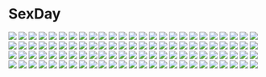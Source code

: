 # SexDay
![](https://konachan.com/image/ed8ed9938b6e2d1308e36ae40a100092/Konachan.com%20-%20134833%20animal_ears%20bikini%20breasts%20bunny_ears%20bunnygirl%20idolmaster%20long_hair%20pink_eyes%20shijou_takane%20stockings%20swimsuit%20yn_red.jpg)
![](https://konachan.com/image/0c07dae9360ec7421ec94cb510bf5dea/Konachan.com%20-%2013018%20bikini%20nishimata_aoi%20swimsuit.jpg)
![](https://konachan.com/jpeg/141753b9b06849dbfbf2857e4c50fd3d/Konachan.com%20-%20267559%20ass%20barefoot%20bikini%20blonde_hair%20blush%20bubbles%20clouds%20kiniro_mosaic%20kujou_karen%20long_hair%20minato_%28ojitan_gozaru%29%20ponytail%20sideboob%20sky%20swimsuit%20water.jpg)
![](https://konachan.com/image/d460c03257754838df4611a2ff9ff81f/Konachan.com%20-%20176516%20aqua_eyes%20aqua_hair%20black%20boots%20hatsune_miku%20k_%28katokenrock%29%20kneehighs%20long_hair%20motorcycle%20music%20open_shirt%20polychromatic%20skull%20twintails%20vocaloid.jpg)
![](https://konachan.com/jpeg/4a3dd845d1f299e13c0fbf73d2b5a3ea/Konachan.com%20-%20291276%202girls%20aqua_hair%20bed%20blue_eyes%20blush%20bra%20breasts%20cleavage%20gloves%20headdress%20navel%20original%20panties%20petals%20pink_eyes%20pink_hair%20ribbons%20underwear.jpg)
![](https://konachan.com/jpeg/b23e4e3a976ccb7649d858a438f4da7b/Konachan.com%20-%2030911%20anus%20censored%20game_cg%20lyrical_lyric%20marmalade%20pussy%20spread_pussy%20thighhighs.jpg)
![](https://konachan.com/image/0a29f33b14c19f4357ce363d17b7b8f6/Konachan.com%20-%20138559%20black_hair%20breasts%20butterfly%20cleavage%20dress%20flowers%20long_hair%20original%20red_eyes%20skull%20syozui.jpg)
![](https://konachan.com/image/af6b018570db1e7a6ca40037ffa7a666/Konachan.com%20-%2096392%20blue_eyes%20hatsune_miku%20okaka%20scarf%20twintails%20vocaloid%20white%20white_hair%20yuki_miku.jpg)
![](https://konachan.com/image/712c174f0d8cc2ad4922a0c36d9128ad/Konachan.com%20-%20150017%20aqua_eyes%20aqua_hair%20barefoot%20hatsune_miku%20long_hair%20loundraw%20navel%20vocaloid.jpg)
![](https://konachan.com/jpeg/da4e6323160dd246b2f05a69e1c7c4fa/Konachan.com%20-%20136287%20clouds%20nazo_no_kanojo_x%20nopan%20school_uniform%20siraha%20skirt%20skirt_lift%20sky%20third-party_edit%20upskirt%20urabe_mikoto.jpg)
![](https://konachan.com/jpeg/de5d9ccbfb1e98321bf8638ab263756a/Konachan.com%20-%20146796%20anus%20blue_eyes%20blush%20breasts%20game_cg%20long_hair%20navel%20nikaidoh_reika%20nipples%20nopan%20pussy%20red_hair%20spread_legs%20spread_pussy%20syangrila%20uncensored.jpg)
![](https://konachan.com/jpeg/85d7d4e9b72e6d4d60788a0354e9858e/Konachan.com%20-%20220262%20asakura_yume%20da_capo%20transparent%20tsukishima_koko.jpg)
![](https://konachan.com/image/ba6e2e72526115a8f01738b2cad042e1/Konachan.com%20-%20248671%20barefoot%20dark%20fate_%28series%29%20flowers%20headdress%20horns%20navel%20nipples%20nude%20paintrfiend%20purple_eyes%20purple_hair%20pussy%20short_hair%20umbrella%20water.jpg)
![](https://konachan.com/jpeg/d1a9fcd1a04839a82bfe7c8c9a82c53e/Konachan.com%20-%20151102%20black_hair%20bondage%20botan_%28artist%29%20breast_grab%20breasts%20game_cg%20long_hair%20nipples%20nurse%20omae_no_onna_o_netotteyaru%20pantyhose%20takeda_ayaka.jpg)
![](https://konachan.com/image/b689a3471a93038f2c4d374ada4cbdf4/Konachan.com%20-%20185703%20blonde_hair%20blue_eyes%20blush%20culture_japan%20iizuki_tasuku%20kizuna_yumeno%20long_hair%20topless.jpg)
![](https://konachan.com/image/6ca98ffaf22faf7fb7c27963cf036606/Konachan.com%20-%2054397%20barefoot%20beach%20bikini%20blue_hair%20hat%20nagae_iku%20red_eyes%20ribbons%20swimsuit%20touhou%20water.jpg)
![](https://konachan.com/image/044325dd9895920842a59f0520a2b4d2/Konachan.com%20-%20185837%20aria%20boat%20building%20mizunashi_akari%20stars%20sunset%20tree%20yuuko-san.jpg)
![](https://konachan.com/image/4d4ea42b39edc04e4edc4d9f08336576/Konachan.com%20-%20110723%20animal%20bird%20blue_eyes%20brown_hair%20butterfly%20original%20sky%20vient.jpg)
![](https://konachan.com/jpeg/eda98106e8252fae0975f22009f2a523/Konachan.com%20-%20183672%20ass%20blue_eyes%20blush%20elbow_gloves%20flowers%20garter_belt%20gloves%20headdress%20panties%20petals%20short_hair%20thighhighs%20underwear%20wedding_attire%20white_hair.jpg)
![](https://konachan.com/jpeg/e63c066e7f8e75fdd0920e8375ddc7b4/Konachan.com%20-%2029117%20blonde_hair%20blush%20bra%20breasts%20cleavage%20panties%20sawachika_eri%20school_rumble%20underwear.jpg)
![](https://konachan.com/jpeg/adb19ad3d8f6db25c58386b88da8b717/Konachan.com%20-%20177171%20brown_hair%20hat%20kneehighs%20komomo_%28ptkrx%29%20red_eyes%20scarf%20shameimaru_aya%20short_hair%20skirt%20touhou%20wings.jpg)
![](https://konachan.com/jpeg/bf553ee7eda475c152d8fc48face35a9/Konachan.com%20-%20102530%20aisaka_tsugumi%20blonde_hair%20blue_eyes%20dress%20fusataka_shikibu%20game_cg%20panties%20renai_saimin%20thighhighs%20twintails%20underwear.jpg)
![](https://konachan.com/image/d3a0596baad21e3ca33667004cb81daf/Konachan.com%20-%20128328%20brown_hair%20coffee-kizoku%20drink%20green_eyes%20idolmaster%20idolmaster_cinderella_girls%20long_hair%20necklace%20school_uniform%20shibuya_rin%20skirt%20tie%20white.jpg)
![](https://konachan.com/jpeg/63ca5be461f189871d8d44c1d817d572/Konachan.com%20-%20161022%20black_hair%20couch%20game_cg%20long_hair%20mizuno_rin%20necklace%20purple_eyes%20reminiscence%20thighhighs%20tigre_soft%20tomose_shunsaku.jpg)
![](https://konachan.com/image/0dd652f20ef22c81a7df2856701e9eab/Konachan.com%20-%20179993%20bikini_top%20black_hair%20black_rock_shooter%20boots%20chain%20gloves%20kuroi_mato%20realistic%20shorts%20tagme%20twintails%20unodu%20weapon.jpg)
![](https://konachan.com/image/e725fb476a436cd93acfe5927f339cc9/Konachan.com%20-%20127527%202girls%20animal_ears%20blonde_hair%20foxgirl%20hat%20ikuta_takanon%20tail%20touhou%20yakumo_ran%20yakumo_yukari%20yellow_eyes.jpg)
![](https://konachan.com/image/00a76e05ed6b237151d0fc8434dc6ae4/Konachan.com%20-%2017841%20mitarashi_anko%20naruto.jpg)
![](https://konachan.com/jpeg/02f9668c4f5785cc5346e9d3b510012d/Konachan.com%20-%20282177%20anthropomorphism%20azur_lane%20bow%20dress%20flowers%20green_eyes%20headdress%20pantyhose%20purple_hair%20ribbons%20shimo_%28shimo332215%29%20short_hair%20weapon%20wedding_attire.jpg)
![](https://konachan.com/image/73b067ef20aa36e34389fd8fcf630376/Konachan.com%20-%20163254%20flowers%20megurine_luka%20torigoe_takumi%20vocaloid.jpg)
![](https://konachan.com/jpeg/e30fb1296508e0d34029240a17f376d3/Konachan.com%20-%20284986%20agnamore%20animal%20aqua_hair%20beach%20clouds%20dog%20dress%20hat%20long_hair%20original%20red_eyes%20sky%20summer_dress%20sunglasses%20swim_ring%20twintails%20waifu2x%20water.jpg)
![](https://konachan.com/image/7bac9e57706687dbc8305e4cf04a0248/Konachan.com%20-%20131308%20blush%20breasts%20nagasaka_mayuki%20nipples%20school_uniform%20strawberry_feels%20yoshiwo.jpg)
![](https://konachan.com/image/f97a45eb858e7fa43a521de2faaddaad/Konachan.com%20-%2027331%20aa_megami-sama%20beach%20belldandy%20blue_eyes%20brown_hair%20joy_division%20long_hair%20swimsuit.jpg)
![](https://konachan.com/image/fec3b71435cb3f02b4dee393ba60ac69/Konachan.com%20-%2093667%202girls%20bed%20blush%20bow%20breasts%20brown_hair%20fingering%20hakurei_reimu%20miko%20nipples%20open_shirt%20panties%20sarashi%20short_hair%20sinchi%20touhou%20underwear%20wink%20yuri.jpg)
![](https://konachan.com/image/fd4a704e10be0999e7bdf9ac06541cf0/Konachan.com%20-%20162963%20ass%20beach%20bicolored_eyes%20bikini%20blue_hair%20breasts%20cleavage%20kuroi_mizore%20swimsuit%20tatara_kogasa%20touhou.jpg)
![](https://konachan.com/image/46a34c96f8f3e2bcb50943e348e9d1e9/Konachan.com%20-%20284125%20blue_eyes%20blush%20bow%20breasts%20emoi_do%20long_hair%20male%20original%20purple_hair%20school_uniform%20shirt%20skirt%20tie.jpg)
![](https://konachan.com/jpeg/02f261aa455e27c432cc5aa1b3f1ca85/Konachan.com%20-%20300404%20black_hair%20brown_hair%20izumi_rina%20kazuharu_kina%20kneehighs%20long_hair%20school_uniform%20skirt%20socks%20wristwear.jpg)
![](https://konachan.com/jpeg/d285d9713f72ddcb5f12cfddf87f90ce/Konachan.com%20-%20192752%20animal%20bird%20black_hair%20bodysuit%20clouds%20elbow_gloves%20game_cg%20gloves%20long_hair%20purple_eyes%20ribbons%20see_through%20skintight%20sky%20sprite%20suzumori%20water.jpg)
![](https://konachan.com/image/1d96ac562023cdc82205fcbc4abe2318/Konachan.com%20-%20283140%20flowers%20original%20ryuuri_susuki.jpg)
![](https://konachan.com/image/b984590db036b4a3e7d8c98d1f893232/Konachan.com%20-%20153853%20angel_beats%21%20fumichi%20hug%20nakamura_yuri%20noda%20tears.jpg)
![](https://konachan.com/image/10c7734cf89c58952488b49d30783276/Konachan.com%20-%2090957%20blonde_hair%20blue_eyes%20blush%20game_cg%20japanese_clothes%20katana%20kurenai_no_tsuki%20long_hair%20miko%20riv%20saginomiya_hiori%20sword%20weapon.jpg)
![](https://konachan.com/image/8d7bf2ca89e7f26e31efdfbf232da1e1/Konachan.com%20-%20306579%20ark_order%20breasts%20calder%20cleavage%20dress%20elbow_gloves%20gloves%20headdress%20long_hair%20moon%20purple_eyes%20purple_hair%20stars%20thighhighs%20white.jpg)
![](https://konachan.com/image/08057ffbd97dadf0cf177d5c8b1cc308/Konachan.com%20-%2046604%20sakai_yuuji%20shakugan_no_shana%20shana%20sword%20weapon.jpg)
![](https://konachan.com/jpeg/2ef8c09738f7d95fbeaff45f2ff8693f/Konachan.com%20-%20109869%20blonde_hair%20breasts%20caitlin_winehouse%20censored%20game_cg%20group%20izumi_mahiru%20nipples%20penis%20pussy%20pussy_juice%20sex%20vermilion_-bind_of_blood-%20wet.jpg)
![](https://konachan.com/image/523250cd8527ad6110d2b41041e4e5d6/Konachan.com%20-%2015185%20final_fantasy%20final_fantasy_vii%20final_fantasy_vii_advent_children%20reno%20rude.jpg)
![](https://konachan.com/jpeg/1a94918657f3d7107d827124fca4c190/Konachan.com%20-%20280363%20ass%20blush%20bondage%20bow%20brown_eyes%20brown_hair%20eto%20original%20panties%20school_uniform%20skirt_lift%20underwear.jpg)
![](https://konachan.com/image/7939864331625aec4fd0f841861d3899/Konachan.com%20-%20224240%20gloves%20gun%20kino%20kino_no_tabi%20oda_takayuki%20short_hair%20uniform%20weapon.jpg)
![](https://konachan.com/image/5bdce98032acdf1d59c8ced7d164d980/Konachan.com%20-%20201207%20black_hair%20katana%20kneehighs%20long_hair%20mask%20ni02_%28asahi_nini%29%20original%20school_uniform%20skirt%20sword%20weapon.jpg)
![](https://konachan.com/jpeg/dafaafa993be4e1ff7352a112342872f/Konachan.com%20-%2021135%20blonde_hair%20blue_eyes%20cutey_honey.jpg)
![](https://konachan.com/image/714eeee24a9d682bfb95d646b65e76df/Konachan.com%20-%20133667%20bed%20blush%20breasts%20censored%20cleavage%20computer%20hino_rei%20sailor_mars%20sailor_moon.jpg)
![](https://konachan.com/image/67efb1d322f3d5a2951922335d3fcaac/Konachan.com%20-%20129792%20blood%20mirai_nikki%20purple_eyes%20purple_hair%20uryuu_minene.jpg)
![](https://konachan.com/jpeg/9b528816c2b73a78627f22a5f886f6bf/Konachan.com%20-%20270506%20breasts%20brown_hair%20foo_midori%20navel%20nipples%20original%20short_hair%20waifu2x%20watermark%20wings.jpg)
![](https://konachan.com/jpeg/f47da8943f746b5c72f7dd085b45af9b/Konachan.com%20-%20234611%20animal_ears%20bell%20blush%20boots%20bow%20catgirl%20dress%20green_eyes%20hat%20long_hair%20necomi%20original%20pink_hair%20ribbons%20school_uniform%20tail%20twintails%20white.jpg)
![](https://konachan.com/image/53d5d2b0f8f7a612b598df76ad3b5130/Konachan.com%20-%20300669%20anthropomorphism%20azur_lane%20bondage%20breasts%20cameltoe%20nc731%20nipples%20nude%20ribbons%20spread_legs%20unicorn_%28azur_lane%29%20valentine.jpg)
![](https://konachan.com/image/cba8e6c822a366f70f8a849f672ba72c/Konachan.com%20-%20249817%20clouds%20dress%20instrument%20long_hair%20orange_hair%20scenic%20signed%20sky%20violin%20water%20wayne_chan.jpg)
![](https://konachan.com/jpeg/29efecd31131e2a1931c810cfffc3fcd/Konachan.com%20-%20191753%20animal%20gloves%20headband%20kazenokaze%20konno_yuuki%20pina%20purple_hair%20red_eyes%20skirt%20sky%20sword%20sword_art_online%20weapon%20wings.jpg)
![](https://konachan.com/image/a31916c958f79aaf09da96375b642b24/Konachan.com%20-%2079511%20black_hair%20close%20clouds%20k-on%21%20long_hair%20nakano_azusa%20red_eyes%20school_uniform%20sky%20twintails%20vector.jpg)
![](https://konachan.com/image/ab84324d6fc299940bcd46fa9b46a4c6/Konachan.com%20-%20301065%20clouds%20mirror%20monorisu%20nobody%20original%20scenic%20sky%20summer%20sunset.jpg)
![](https://konachan.com/jpeg/4d469b2bf3980e2474cdb1ef63f4c745/Konachan.com%20-%20195811%20blush%20breast_grab%20brown_hair%20cum%20idolmaster%20kappipe_%28brd0520%29%20kneehighs%20penis%20pubic_hair%20pussy%20sex%20shimamura_uzuki%20signed%20spread_legs%20tears%20uncensored.jpg)
![](https://konachan.com/image/3106202e22cac85a8cf364ab33cccdad/Konachan.com%20-%20260955%20brown_hair%20card_captor_sakura%20crown%20dress%20gloves%20green_eyes%20kinomoto_sakura%20petals%20short_hair%20signed%20tagme_%28artist%29%20wand%20wings.jpg)
![](https://konachan.com/image/51232f8747252e76585cc9bfdb3b208a/Konachan.com%20-%2080623%20brown_eyes%20dress%20k-on%21%20landscape%20nakano_azusa%20sayaemon%20scenic%20twintails.jpg)
![](https://konachan.com/jpeg/38f778aafc6a91f9c8634446865fb6ba/Konachan.com%20-%2050241%20blue_eyes%20hat%20little_busters%21%20noumi_kudryavka%20skirt%20white_hair.jpg)
![](https://konachan.com/image/8bb9fe71b5893bfb25fa03a1cbfbdebf/Konachan.com%20-%2061247%20blue_eyes%20headphones%20long_hair%20megurine_luka%20thighhighs%20vocaloid.jpg)
![](https://konachan.com/jpeg/58883aacd6fbc8af207bbe9e535ee9ba/Konachan.com%20-%20250540%20barefoot%20brown_eyes%20brown_hair%20clouds%20original%20popsicle%20scan%20scenic%20school_uniform%20shade%20short_hair%20sky%20tree%20ugume%20water%20watermark.jpg)
![](https://konachan.com/jpeg/b7d12f6636033e97dbe6daa6d66b058d/Konachan.com%20-%2069843%20bandage%20blood%20blush%20breasts%20censored%20game_cg%20hanasaki_uri%20long_hair%20moon%20night%20nipples%20nude%20purple_hair%20sex%20skyfish%20stars.jpg)
![](https://konachan.com/image/c458a856326f0cb5200e513518d6b803/Konachan.com%20-%20129665%20ass%20fang%20fukunaga_kazuhiro%20hat%20panties%20red_eyes%20remilia_scarlet%20touhou%20underboob%20underwear%20vampire%20wings.jpg)
![](https://konachan.com/image/24e67088fabdad0028316124c8dac954/Konachan.com%20-%2017089%20air_gear.jpg)
![](https://konachan.com/image/40e5a5c30d84212515230a06fb4523d4/Konachan.com%20-%20130737%20fan%20hatsune_miku%20japanese_clothes%20kimono%20kyoukai%20vocaloid.jpg)
![](https://konachan.com/image/6814150ae1a198524daa29ba42755e45/Konachan.com%20-%2086438%20black_hair%20blonde_hair%20blue_eyes%20hinomaru_%28kotoba%29%20katana%20kotoba_noriaki%20long_hair%20ponytail%20red_eyes%20scar%20sword%20weapon.jpg)
![](https://konachan.com/image/ed9de8bc1da06c279df5ed1ae47c6a88/Konachan.com%20-%2040361%20aquaplus%20blue%20ilfa%20leaf%20mitsumi_misato%20thighhighs%20to_heart%20to_heart_2.jpg)
![](https://konachan.com/image/39ab124f81c75ba467e33fec9fc4cbae/Konachan.com%20-%20190365%20ass%20blush%20breasts%20dengeki_hime%20jpeg_artifacts%20nipples%20prism_princess%20sasai_saji%20school_swimsuit%20see_through%20swimsuit%20tagme_%28character%29%20water%20wet.jpg)
![](https://konachan.com/image/257ce0a2b993683b6b7f2c29773d7e6f/Konachan.com%20-%20198692%20ass%20barefoot%20black_hair%20blue_eyes%20blush%20breasts%20cleavage%20dress%20gloves%20haik%20heart%20hestia_%28danmachi%29%20jpeg_artifacts%20no_bra%20nopan%20twintails%20white.jpg)
![](https://konachan.com/image/d423baa449555c751864b2d2d5393e15/Konachan.com%20-%2052475%20cc%20code_geass.jpg)
![](https://konachan.com/image/4de59179fa4022e0f9266d97918a369a/Konachan.com%20-%20177492%20carnelian%20green_eyes%20long_hair%20red_hair%20sword%20tagme_%28character%29%20weapon.jpg)
![](https://konachan.com/image/d9230759e55ade6c5e7e5ba15de60dda/Konachan.com%20-%20148417%20blue_eyes%20close%20corruption_garden_%28vocaloid%29%20hc%20pink_hair%20short_hair%20vocaloid.jpg)
![](https://konachan.com/image/dc6660e529e479cf1362c5df20bf5a52/Konachan.com%20-%2018896%20katsuragi_misato%20long_hair%20neon_genesis_evangelion.jpg)
![](https://konachan.com/jpeg/cd266a9aa269f94cba830182d8c9473e/Konachan.com%20-%20238217%20blindfold%20breasts%20dress%20grass%20gray_hair%20katana%20nier%20nier%3A_automata%20pod_%28nier%3A_automata%29%20reoen%20short_hair%20sword%20thighhighs%20weapon.jpg)
![](https://konachan.com/image/8fbfb35df2088a1948c4fd6b5d5566e0/Konachan.com%20-%2051441%20asahina_mikuru%20koizumi_itsuki%20kyon%20male%20nagato_yuki%20suzumiya_haruhi%20suzumiya_haruhi_no_yuutsu.jpg)
![](https://konachan.com/image/e8c3f4a26dd31335918bb11166b16c0b/Konachan.com%20-%2071936%20appleseed.jpg)
![](https://konachan.com/image/a16ffe53e37cfdeec774fdc6bb08ffd8/Konachan.com%20-%20172606%202girls%20aircraft%20anthropomorphism%20blonde_hair%20brown_eyes%20brown_hair%20d.b.spark%20gloves%20headband%20kaga_%28kancolle%29%20long_hair%20ponytail%20short_hair%20uniform.jpg)
![](https://konachan.com/image/2bb52eba9b5713076284914de999c9b3/Konachan.com%20-%20128232%20animal_ears%20blonde_hair%20fan%20foxgirl%20japanese_clothes%20multiple_tails%20tail%20tamahana%20touhou%20yakumo_ran%20yellow_eyes.jpg)
![](https://konachan.com/jpeg/17e2d27b8087da0555240a1e9d1c6a15/Konachan.com%20-%20227661%20dark_skin%20fate_grand_order%20fate_%28series%29%20melon22%20nitocris_%28fate_grand_order%29.jpg)
![](https://konachan.com/jpeg/e2a1601800ffa848d6c92fd99385c995/Konachan.com%20-%20295127%20bikini%20cameltoe%20close%20cropped%20hasu_%28hk_works%29%20long_hair%20original%20pink_eyes%20pink_hair%20spread_legs%20swimsuit%20thighhighs%20twintails%20waifu2x%20white.jpg)
![](https://konachan.com/image/52f2e47dd17bea9c251ea59ae04be73a/Konachan.com%20-%20214600%20akairo_no_mako%20aqua_eyes%20ass%20blush%20bra%20breasts%20cleavage%20gloves%20hat%20kneehighs%20open_shirt%20panties%20twintails%20underwear%20uniform%20white_hair.jpg)
![](https://konachan.com/image/8fda60d60e88f5b5b5dd40b00b4f283f/Konachan.com%20-%20204556%20armor%20asukaziye%20blonde_hair%20dress%20fate_stay_night%20fate_unlimited_codes%20fate_%28series%29%20reflection%20ribbons%20saber%20saber_lily%20sword%20thighhighs%20water%20weapon.jpg)
![](https://konachan.com/image/b14db8ca9ca9a60c24bafc58d300dab2/Konachan.com%20-%20216571%20foo_midori%20male%20original%20signed.jpg)
![](https://konachan.com/jpeg/51364d6c0c7f65051102106b855f10b2/Konachan.com%20-%20121774%20autoire_f_artemis%20bath%20game_cg%20ima_mo_itsuka_mo_faruna_runa%20japanese_clothes%20kamiya_tomoe%20long_hair%20see_through.jpg)
![](https://konachan.com/image/d377a54d531e9e35eb6429da6f32e7fc/Konachan.com%20-%2074742%20alisa_bannings%20food%20mahou_shoujo_lyrical_nanoha%20mahou_shoujo_lyrical_nanoha_the_movie_1st%20takamachi_nanoha%20tsukimura_suzuka%20yuuno_scrya.jpg)
![](https://konachan.com/image/855834895937b9e4ce1d5f8f28f52348/Konachan.com%20-%20104552%20oniichan_no_koto_nanka_zenzen_suki_janain_dakara_ne%21%21%20takanashi_nao%20tsuchiura_iroha%20yamamoto_atsushi.jpg)
![](https://konachan.com/image/3bc13179d1fe74fe3e9651cd7a2d4539/Konachan.com%20-%2013691%20all_male%20black_hair%20blue_eyes%20gaara%20male%20naruto%20red_hair%20rock_lee.jpg)
![](https://konachan.com/image/10498780015603fa6a3b532d4b5c015e/Konachan.com%20-%2038847%20gouen_no_soleil%20rokushiki_ouka%20skyfish.jpg)
![](https://konachan.com/jpeg/4f54f5dbb98f08cabe2f15b1fbe61646/Konachan.com%20-%20250734%20anus%20ass%20blush%20breasts%20censored%20close%20cum%20game_cg%20grass%20green_eyes%20long_hair%20marmalade%20nipples%20panties%20panty_pull%20pussy%20thighhighs%20underwear.jpg)
![](https://konachan.com/image/42e5fc9eb91aa176eb3719ebec2f6628/Konachan.com%20-%20207243%20black_hair%20breasts%20brown_eyes%20censored%20cum%20long_hair%20nipples%20nude%20original%20penis%20pussy%20sex%20umakatsuhai%20wet.jpg)
![](https://konachan.com/image/2f99b2785bace491f402190719182fd5/Konachan.com%20-%2037571%20erica_hartmann%20francesca_lucchini%20gertrud_barkhorn%20lynette_bishop%20miyafuji_yoshika%20sakamoto_mio%20sanya_v_litvyak%20strike_witches%20tagme.jpg)
![](https://konachan.com/jpeg/9cdb4bdb59144d70f8a7e8cb5449a62a/Konachan.com%20-%20176203%20blue_eyes%20blue_hair%20naganohara_mio%20nichijou%20school_uniform%20skirt%20twintails%20watermark%20white.jpg)
![](https://konachan.com/image/1cfd426b6c8909147c2c026493625a69/Konachan.com%20-%20291616%202girls%20ass%20bed%20bra%20breasts%20catgirl%20censored%20cleavage%20headband%20long_hair%20nipples%20original%20panties%20pink_eyes%20pink_hair%20pussy%20sela%20tail%20wristwear.jpg)
![](https://konachan.com/jpeg/d9ff71acb251a02c32acc82994e42c1e/Konachan.com%20-%2056914%20breasts%20cameltoe%20fujima_takuya%20guitar%20instrument%20k-on%21%20nakano_azusa%20nipples%20no_bra%20panties%20scan%20underwear.jpg)
![](https://konachan.com/jpeg/c5b4a99a1bd2822aeae5c767b8016709/Konachan.com%20-%2092857%20ass%20breasts%20censored%20game_cg%20green_hair%20maid%20muririn%20nipples%20noble_works%20penis%20pussy%20sex%20tsukiyama_sena%20yuzusoft.jpg)
![](https://konachan.com/image/dceaa933d48ea3c76397b98582d53790/Konachan.com%20-%20227803%20choker%20elbow_gloves%20gloves%20idolmaster%20idolmaster_cinderella_girls%20idolmaster_million_live%21%20ima_%28lm_ew%29%20kikuchi_makoto%20microphone.jpg)
![](https://konachan.com/image/c01cccdad9cc8a9ec457eca2d5cd9e0b/Konachan.com%20-%20156154%20clouds%20fom_%28lifotai%29%20landscape%20original%20pixiv_fantasia%20scenic%20sky.jpg)
![](https://konachan.com/image/8c1dead6d1e7ecd54baee49e56824a0b/Konachan.com%20-%2056613%20tagme%20tsurugi_hagane%20valentine.jpg)
